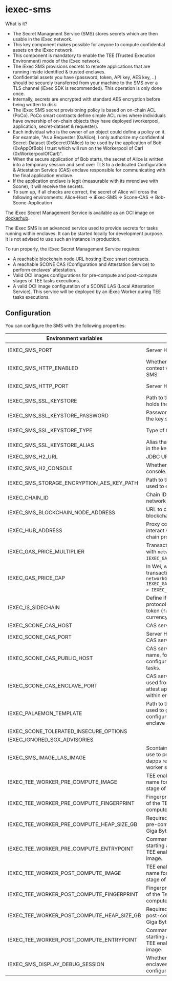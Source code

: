 # iexec-sms

What is it?

* The Secret Managment Service (SMS) stores secrets which are then usable in the iExec network.
* This key component makes possible for anyone to compute confidential assets on the iExec network.
* This component is mandatory to enable the TEE (Trusted Execution Environment) mode of the iExec network.
* The iExec SMS provisions secrets to remote applications that are running inside identified & trusted enclaves.
* Confidential assets you have (password, token, API key, AES key, ..) should be securely transferred from your machine to the SMS over a TLS channel (iExec SDK is recommended). This operation is only done once.
* Internally, secrets are encrypted with standard AES encryption before being written to disk. 
* The iExec SMS secret provisioning policy is based on on-chain ACL (PoCo). PoCo smart contracts define simple ACL rules where individuals have ownership of on-chain objects they have deployed (workerpool, application, secret-dataset & requester).
* Each individual who is the owner of an object could define a policy on it. For example, "As a Requester (0xAlice), I only authorize my confidential Secret-Dataset (0xSecretOfAlice) to be used by the application of Bob (0xAppOfBob) I trust which will run on the Workerpool of Carl (0xWorkerpoolOfCarl)".
* When the secure application of Bob starts, the secret of Alice is written into a temporary session and sent over TLS to a dedicated  Configuration & Attestation Service (CAS) enclave responsible for communicating with the final application enclave.
* If the application enclave is legit (measurable with its mrenclave with Scone), it will receive the secrets.
* To sum up, if all checks are correct, the secret of Alice will cross the following environments: Alice-Host -> iExec-SMS -> Scone-CAS -> Bob-Scone-Application

The iExec Secret Management Service is available as an OCI image on [dockerhub](https://hub.docker.com/r/iexechub/iexec-sms/tags).

The iExec SMS is an advanced service used to provide secrets for tasks running within enclaves. 
It can be started locally for development purpose.
It is not advised to use such an instance in production.

To run properly, the iExec Secret Management Service requires:
* A reachable blockchain node URL hosting iExec smart contracts.
* A reachable SCONE CAS (Configuration and Attestation Service) to perform enclaves' attestation.
* Valid OCI images configurations for pre-compute and post-compute stages of TEE tasks executions.
* A valid OCI image configuration of a SCONE LAS (Local Attestation Service).
  This service will be deployed by an iExec Worker during TEE tasks executions.

## Configuration

You can configure the SMS with the following properties:

| Environment variables | Description | Values | Default value |
| --- | --- | --- | --- |
| IEXEC_SMS_PORT | Server HTTPS port. | Positive integer | `15443` |
| IEXEC_SMS_HTTP_ENABLED | Whether to start an http context when starting the SMS. | Boolean | `true` |
| IEXEC_SMS_HTTP_PORT | Server HTTP port. | Positive integer | `13300` |
| IEXEC_SMS_SSL_KEYSTORE | Path to the key store that holds the SSL certificate. | String | `src/main/resources/ssl-keystore-dev.p12` |
| IEXEC_SMS_SSL_KEYSTORE_PASSWORD | Password used to access the key store. | String | `whatever` |
| IEXEC_SMS_SSL_KEYSTORE_TYPE | Type of the key store. | Positive integer | `PKCS12` |
| IEXEC_SMS_SSL_KEYSTORE_ALIAS | Alias that identifies the key in the key store. | String | `iexec-core` |
| IEXEC_SMS_H2_URL | JDBC URL of the database. | URL | `jdbc:h2:file:/tmp/h2/sms-h2` |
| IEXEC_SMS_H2_CONSOLE | Whether to enable the H2 console. | Boolean | `false` |
| IEXEC_SMS_STORAGE_ENCRYPTION_AES_KEY_PATH  | Path to the key created and used to encrypt secrets. | String | `src/main/resources/iexec-sms-aes.key` |
| IEXEC_CHAIN_ID | Chain ID of the blockchain network to connect. | Positive integer | `17` |
| IEXEC_SMS_BLOCKCHAIN_NODE_ADDRESS | URL to connect to the blockchain network. | URL | `http://localhost:8545` |
| IEXEC_HUB_ADDRESS | Proxy contract address to interact with the iExec on-chain protocol. | String | `0xBF6B2B07e47326B7c8bfCb4A5460bef9f0Fd2002` |
| IEXEC_GAS_PRICE_MULTIPLIER | Transactions will be sent with `networkGasPrice * IEXEC_GAS_PRICE_MULTIPLIER`. | Float | `1.0` |
| IEXEC_GAS_PRICE_CAP | In Wei, will be used for transactions if `networkGasPrice * IEXEC_GAS_PRICE_MULTIPLIER > IEXEC_GAS_PRICE_CAP`. | Integer | `22000000000` |
| IEXEC_IS_SIDECHAIN | Define if iExec on-chain protocol is built on top of token (`false`) or native currency (`true`). | Boolean | `false` |
| IEXEC_SCONE_CAS_HOST | CAS service host. | String | `localhost` |
| IEXEC_SCONE_CAS_PORT | Server HTTPs port of the CAS service. | Positive integer | `8081` |
| IEXEC_SCONE_CAS_PUBLIC_HOST | CAS service host public name, for worker host configured to execute TEE tasks. | Positive integer | `localhost` |
| IEXEC_SCONE_CAS_ENCLAVE_PORT | CAS service enclave port, used from worker host to attest applications running within enclaves. | Positive integer | `18765` |
| IEXEC_PALAEMON_TEMPLATE | Path to the template file used to generate configurations of TEE enclave sessions. | String | `src/main/resources/palaemonTemplate.vm` |
| IEXEC_SCONE_TOLERATED_INSECURE_OPTIONS | | String | |
| IEXEC_IGNORED_SGX_ADVISORIES | | String | |
| IEXEC_SMS_IMAGE_LAS_IMAGE | Scontain OCI LAS image to use to perform TEE enabled dapps remote attestation on worker side. | String | |
| IEXEC_TEE_WORKER_PRE_COMPUTE_IMAGE | TEE enabled OCI image name for pre-compute stage of TEE tasks. | String | |
| IEXEC_TEE_WORKER_PRE_COMPUTE_FINGERPRINT | Fingerprint (aka mrenclave) of the TEE enabled pre-compute image. | String | |
| IEXEC_TEE_WORKER_PRE_COMPUTE_HEAP_SIZE_GB | Required heap size for a pre-compute enclave (in Giga Bytes). | Positive integer | `4` |
| IEXEC_TEE_WORKER_PRE_COMPUTE_ENTRYPOINT | Command executed when starting a container from the TEE enabled pre-compute image. | String | `java -jar /app/app.jar` |
| IEXEC_TEE_WORKER_POST_COMPUTE_IMAGE | TEE enabled OCI image name for post-compute stage of TEE tasks. | String | |
| IEXEC_TEE_WORKER_POST_COMPUTE_FINGERPRINT | Fingerprint (aka mrenclave) of the Tee enabled post-compute image. | String | |
| IEXEC_TEE_WORKER_POST_COMPUTE_HEAP_SIZE_GB | Required heap size for a post-compute enclave (in Giga Bytes). | Positive integer | `4` |
| IEXEC_TEE_WORKER_POST_COMPUTE_ENTRYPOINT | Command executed when starting a container from the TEE enabled post-compute image. | String | `java -jar /app/app.jar` |
| IEXEC_SMS_DISPLAY_DEBUG_SESSION | Whether to display TEE enclaves sessions configuration in SMS logs. | Boolean | `false` |
